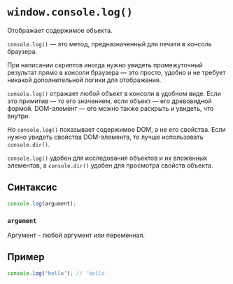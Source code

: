 # `window.console.log()`

Отображает содержимое объекта.

`console.log()` — это метод, предназначенный для печати в консоль браузера.

При написании скриптов иногда нужно увидеть промежуточный результат прямо в консоли браузера — это просто, удобно и не требует никакой дополнительной логики для отображения.

`console.log()` отражает любой объект в консоли в удобном виде. Если это примитив — то его значением, если объект — его древовидной формой. DOM-элемент — его можно также раскрыть и увидеть, что внутри.

Но `console.log()` показывает содержимое DOM, а не его свойства. Если нужно увидеть свойства DOM-элемента, то лучше использовать `console.dir()`.

`console.log()` удобен для исследования объектов и их вложенных элементов, а `console.dir()` удобен для просмотра свойств объекта.

## Синтаксис

```js
console.log(argument);
```

### `argument`

Аргумент - любой аргумент или переменная.

## Пример

```js
console.log('hello'); // 'hello'
```
